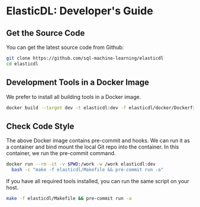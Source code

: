 # ElasticDL: Developer's Guide

## Get the Source Code

You can get the latest source code from Github:

```bash
git clone https://github.com/sql-machine-learning/elasticdl
cd elasticdl
```

## Development Tools in a Docker Image

We prefer to install all building tools in a Docker image.

```bash
docker build --target dev -t elasticdl:dev -f elasticdl/docker/Dockerfile .
```

## Check Code Style

The above Docker image contains pre-commit and hooks.  We can run it as a
container and bind mount the local Git repo into the container.  In this
container, we run the pre-commit command.

```bash
docker run --rm -it -v $PWD:/work -w /work elasticdl:dev
  bash -c "make -f elasticdl/Makefile && pre-commit run -a"
```

If you have all required tools installed, you can run the same script on your
host.

```bash
make -f elasticdl/Makefile && pre-commit run -a
```
